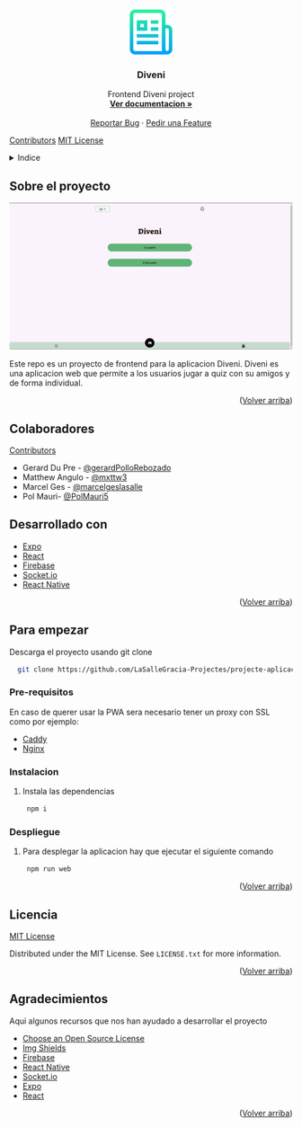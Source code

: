 <!-- Improved compatibility of back to top link: See: https://github.com/othneildrew/Best-README-Template/pull/73 -->

<a name="readme-top" id="readme-top"></a>

<!--
*** Thanks for checking out the Best-README-Template. If you have a suggestion
*** that would make this better, please fork the repo and create a pull request
*** or simply open an issue with the tag "enhancement".
*** Don't forget to give the project a star!
*** Thanks again! Now go create something AMAZING! :D
-->

<!-- PROJECT SHIELDS -->

<!--
*** I'm using markdown "reference style" links for readability.
*** Reference links are enclosed in brackets [ ] instead of parentheses ( ).
*** See the bottom of this document for the declaration of the reference variables
*** for contributors-url, forks-url, etc. This is an optional, concise syntax you may use.
*** https://www.markdownguide.org/basic-syntax/#reference-style-links
-->

<!-- FUTURES
[![Forks][forks-shield]][forks-url]
[![Stargazers][stars-shield]][stars-url]
[![Issues][issues-shield]][issues-url]-->

<!-- PROJECT LOGO -->

<br />
<div align="center">
  <a href="https://github.com/LaSalleGracia-Projectes/projecte-aplicaci-web-client-richard-stallman">
    <img src="images/logo.png" alt="Logo" width="80" height="80">
  </a>

<h3 align="center">Diveni</h3>

<p align="center">
    Frontend Diveni project
    <br />
    <!-- Link to Memory PDF -->
    <a href="https://github.com/LaSalleGracia-Projectes/projecte-aplicaci-web-client-richard-stallman"><strong>Ver documentacion »</strong></a>
    <br />
    <br />
    <!-- Link to Demo Video -->
    <a href="https://github.com/LaSalleGracia-Projectes/projecte-aplicaci-web-client-richard-stallman/issues/new?labels=bug&template=bug-report---.md">Reportar Bug</a>
    ·
    <a href="https://github.com/LaSalleGracia-Projectes/projecte-aplicaci-web-client-richard-stallman/issues/new?labels=enhancement&template=feature-request---.md">Pedir una Feature</a>
  </p>
</div>

[Contributors][contributors-url]
[MIT License][license-url]

<!-- TABLE OF CONTENTS -->

<details>
  <summary>Indice</summary>
  <ol>
    <li>
      <a href="#sobre-el-proyecto">Sobre el proyecto</a>
      <ul>
        <li><a href="#colaboradores">Colaboradores</a></li>
        <li><a href="#desarrollado-con">Desarrollado con</a></li>
      </ul>
    </li>
    <li>
      <a href="#para-empezar">Para empezar</a>
      <ul>
        <li><a href="#pre-requisitos">Pre-requisitos</a></li>
        <li><a href="#instalacion">Instalacion</a></li>
        <li><a href="#despliegue">Despliegue</a></li>
      </ul>
    </li>
    <li><a href="#licencia">Licencia</a></li>
    <li><a href="#agradecimientos">Agradecimientos</a></li>
  </ol>
</details>

## Sobre el proyecto

[![Product Name Screen Shot][product-screenshot]](https://example.com)

Este repo es un proyecto de frontend para la aplicacion Diveni. Diveni es una aplicacion web que permite a los usuarios jugar a quiz con su amigos y de forma individual.

<p align="right">(<a href="#readme-top">Volver arriba</a>)</p>

## Colaboradores

[Contributors][contributors-url]

- Gerard Du Pre - [@gerardPolloRebozado](https://github.com/GerardPolloRebozado)
- Matthew Angulo - [@mxttw3](https://github.com/mxttw3)
- Marcel Ges - [@marcelgeslasalle](https://github.com/marcelgeslasalle)
- Pol Mauri- [@PolMauri5](https://github.com/PolMauri5)

## Desarrollado con

* [Expo][Expo-url]
* [React][React-url]
* [Firebase][Firebase-url]
* [Socket.io][Socket.io-url]
* [React Native][React Native-url]

<p align="right">(<a href="#readme-top">Volver arriba</a>)</p>

## Para empezar

Descarga el proyecto usando git clone

```sh
  git clone https://github.com/LaSalleGracia-Projectes/projecte-aplicaci-web-client-richard-stallman
```

### Pre-requisitos

En caso de querer usar la PWA sera necesario tener un proxy con SSL como por ejemplo:

- [Caddy](https://caddyserver.com/)
- [Nginx](https://www.nginx.com/)

### Instalacion

1. Instala las dependencias
   ```sh
    npm i
   ```

### Despliegue

1. Para desplegar la aplicacion hay que ejecutar el siguiente comando
   ```sh
    npm run web
   ```

<p align="right">(<a href="#readme-top">Volver arriba</a>)</p>

## Licencia

[MIT License][license-url]

Distributed under the MIT License. See `LICENSE.txt` for more information.

<p align="right">(<a href="#readme-top">Volver arriba</a>)</p>

## Agradecimientos

Aqui algunos recursos que nos han ayudado a desarrollar el proyecto

* [Choose an Open Source License](https://choosealicense.com)
* [Img Shields](https://shields.io)
* [Firebase](https://firebase.google.com/docs)
* [React Native](https://reactnative.dev/docs/getting-started)
* [Socket.io](https://socket.io/docs/v4)
* [Expo](https://docs.expo.dev/)
* [React](https://reactjs.org/docs/getting-started.html)

<p align="right">(<a href="#readme-top">Volver arriba</a>)</p>

<!-- MARKDOWN LINKS & IMAGES -->

<!-- https://www.markdownguide.org/basic-syntax/#reference-style-links -->

[contributors-shield]: https://img.shields.io/github/contributors/LaSalleGracia-Projectes/projecte-aplicaci-web-client-richard-stallman.svg?style=for-the-badge
[contributors-url]: https://github.com/LaSalleGracia-Projectes/projecte-aplicaci-web-client-richard-stallman/graphs/contributors
[license-shield]: https://img.shields.io/github/license/LaSalleGracia-Projectes/projecte-aplicaci-web-client-richard-stallman.svg?style=for-the-badge
[license-url]: https://github.com/LaSalleGracia-Projectes/projecte-aplicaci-web-client-richard-stallman/blob/master/LICENSE.txt
[product-screenshot]: images/home.png
[Expo]: https://img.shields.io/badge/Expo-000020?style=for-the-badge&logo=expo&logoColor=white
[Expo-url]: https://expo.io/
[React]: https://img.shields.io/badge/React-61DAFB?style=for-the-badge&logo=react&logoColor=white
[React-url]: https://reactjs.org/
[Firebase]: https://img.shields.io/badge/Firebase-FFCA28?style=for-the-badge&logo=firebase&logoColor=white
[Firebase-url]: https://firebase.google.com/
[Socket.io]: https://img.shields.io/badge/Socket.io-010101?style=for-the-badge&logo=socket.io&logoColor=white
[Socket.io-url]: https://socket.io/
[React Native]: https://img.shields.io/badge/React_Native-61DAFB?style=for-the-badge&logo=react&logoColor=white
[React Native-url]: https://reactnative.dev/
